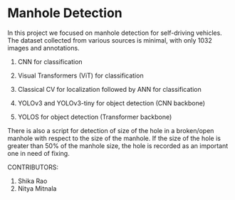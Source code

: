 # Manhole Detection

In this project we focused on manhole detection for self-driving vehicles. The dataset collected from various sources is minimal, with only 1032 images and annotations.

1. CNN for classification
2. Visual Transformers (ViT) for classification

3. Classical CV for localization followed by ANN for classification
4. YOLOv3 and YOLOv3-tiny for object detection (CNN backbone)
5. YOLOS for object detection (Transformer backbone)

There is also a script for detection of size of the hole in a broken/open manhole with respect to the size of the manhole.
If the size of the hole is greater than 50% of the manhole size, the hole is recorded as an important one in need of fixing.

CONTRIBUTORS:
1. Shika Rao
2. Nitya Mitnala



